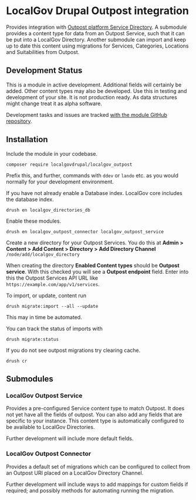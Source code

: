# LocalGov Drupal Outpost integration

Provides integration with [Outpost platform Service Directory](https://outpost-platform.wearefuturegov.com/). A submodule provides a content type for data from an Outpost Service, such that it can be put into a LocalGov Directory. Another submodule can import and keep up to date this content using migrations for Services, Categories, Locations and Suitabilities from Outpost.

## Development Status

This is a module in active development. Additional fields will certainly be added. Other content types may also be developed. Use this in testing and development of your site. It is not production ready. As data structures might change treat it as alpha software.

Development tasks and issues are tracked [with the module GitHub repository](https://github.com/localgovdrupal/localgov_outpost).

## Installation

Include the module in your codebase.
```
composer require localgovdrupal/localgov_outpost
```
Prefix this, and further, commands with `ddev` or `lando` etc. as you would normally for your development environment.

If you have not already enable a Database index. LocalGov core includes the database index.
```
drush en localgov_directories_db
```

Enable these modules.
```
drush en localgov_outpost_connector localgov_outpost_service
```

Create a new directory for your Outpost Services. You do this at
**Admin > Content > Add Content > Directory > Add Directory Channel**
`/node/add/localgov_directory`

When creating the directory **Enabled Content types** should be **Outpost service**. With this checked you will see a **Outpost endpoint** field. Enter into this the Outpost Services API URL like `https://example.com/app/v1/services`.

To import, or update, content run
```
drush migrate:import --all --update
```
This may in time be automated.

You can track the status of imports with
```
drush migrate:status
```
If you do not see outpost migrations try clearing cache.
```
drush cr
```

## Submodules

### LocalGov Outpost Service

Provides a pre-configured Service content type to match Outpost. It does not yet have all the fields of outpost. You can also add any fields that are specific to your instance. This content type is automatically configured to be available to LocalGov Directories.

Further development will include more default fields.

### LocalGov Outpost Connector

Provides a default set of migrations which can be configured to collect from an Outpost URI placed on a LocalGov Directory Channel.

Further development will include ways to add mappings for custom fields if required; and possibly methods for automating running the migration.

